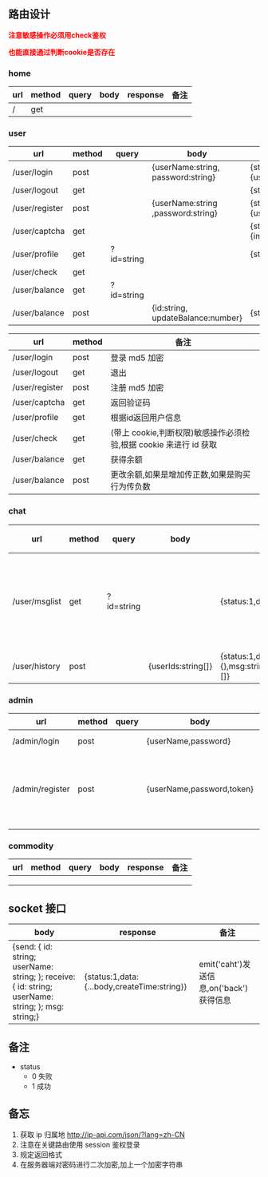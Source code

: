 ## 路由设计

<font color="red">**注意敏感操作必须用check鉴权**</font>

<font color="red">**也能直接通过判断cookie是否存在**</font>

### home

| url  | method | query | body | response | 备注 |
| ---- | ------ | ----- | ---- | -------- | ---- |
| /    | get    |       |      |          |      |

### user

| url            | method | query      | body                               | response                                    |
| -------------- | ------ | ---------- | ---------------------------------- | ------------------------------------------- |
| /user/login    | post   |            | {userName:string, password:string} | {status:1,data:{userName:string,id:string}} |
| /user/logout   | get    |            |                                    | {status:1}                                  |
| /user/register | post   |            | {userName:string ,password:string} | {status:1,data:{userName:string,id:string}} |
| /user/captcha  | get    |            |                                    | {status:1,data:{img:string,text:string}}    |
| /user/profile  | get    | ?id=string |                                    | {status:1,data:{}}                          |
| /user/check    | get    |            |                                    |                                             |
| /user/balance  | get    | ?id=string |                                    |                                             |
| /user/balance  | post   |            | {id:string, updateBalance:number}  | {status:1}                                  |

| url            | method | 备注                                                         |
| -------------- | ------ | ------------------------------------------------------------ |
| /user/login    | post   | 登录 md5 加密                                                |
| /user/logout   | get    | 退出                                                         |
| /user/register | post   | 注册 md5 加密                                                |
| /user/captcha  | get    | 返回验证码                                                   |
| /user/profile  | get    | 根据id返回用户信息                                           |
| /user/check    | get    | (带上 cookie,判断权限)敏感操作必须检验,根据 cookie 来进行 id 获取 |
| /user/balance  | get    | 获得余额                                                     |
| /user/balance  | post   | 更改余额,如果是增加传正数,如果是购买行为传负数               |



### chat

| url           | method | query      | body               | response                                                     | 备注             |
| ------------- | ------ | ---------- | ------------------ | ------------------------------------------------------------ | ---------------- |
| /user/msglist | get    | ?id=string |                    | {status:1,data:string[]                                      | 返回数据为id集合 |
| /user/history | post   |            | {userIds:string[]} | {status:1,data:{send:{},receive:{},msg:string,createTime:string}[]} |                  |

### admin

| url             | method | query | body                      | response                      | 备注                      |
| --------------- | ------ | ----- | ------------------------- | ----------------------------- | ------------------------- |
| /admin/login    | post   |       | {userName,password}       | {status:1,data:{id,userName}} |                           |
| /admin/register | post   |       | {userName,password,token} | {status:1,data:{id,userName}} | 必须使用环境变量中的token |
|                 |        |       |                           |                               |                           |

### commodity

| url  | method | query | body | response | 备注 |
| ---- | ------ | ----- | ---- | -------- | ---- |
|      |        |       |      |          |      |
|      |        |       |      |          |      |
|      |        |       |      |          |      |



## socket 接口

| body                                                         | response                                    | 备注                                    |
| ------------------------------------------------------------ | ------------------------------------------- | --------------------------------------- |
| {send: {    id: string;    userName: string;  };  receive:  {    id: string;   userName: string;  };  msg: string;} | {status:1,data:{...body,createTime:string}} | emit('caht')发送信息,on('back')获得信息 |



## 备注

- status
  - 0 失败
  - 1 成功

## 备忘

1. 获取 ip 归属地 http://ip-api.com/json/?lang=zh-CN
2. 注意在关键路由使用 session 鉴权登录
3. 规定返回格式
4. 在服务器端对密码进行二次加密,加上一个加密字符串
